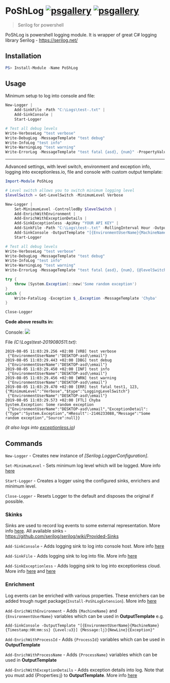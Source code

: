 # PoShLog [![psgallery](https://img.shields.io/powershellgallery/v/poshlog.svg)](https://www.powershellgallery.com/packages/PoShLog/) [![psgallery](https://img.shields.io/powershellgallery/dt/poshlog.svg)](https://www.powershellgallery.com/packages/PoShLog/)

>Serilog for powershell

PoShLog is powershell logging module. It is wrapper of great C# logging library Serilog - https://serilog.net/

## Installation

```ps1
PS> Install-Module -Name PoShLog
```

## Usage

Minimum setup to log into console and file:

```ps1
New-Logger |
	Add-SinkFile -Path "C:\Logs\test-.txt" |
	Add-SinkConsole | 
	Start-Logger

# Test all debug levels
Write-VerboseLog "test verbose"
Write-DebugLog -MessageTemplate "test debug"
Write-InfoLog "test info"
Write-WarningLog "test warning"
Write-ErrorLog -MessageTemplate "test fatal {asd}, {num}" -PropertyValues "test1", 123
```
___
Advanced settings, with level switch, environment and exception info, logging into exceptionless.io, file and console with custom output template:

```ps1
Import-Module PoShLog

# Level switch allows you to switch minimum logging level
$levelSwitch = Get-LevelSwitch -MinimumLevel Verbose

New-Logger |
	Set-MinimumLevel -ControlledBy $levelSwitch |
	Add-EnrichWithEnvironment |
	Add-EnrichWithExceptionDetails |
	Add-SinkExceptionless -ApiKey "YOUR API KEY" |
	Add-SinkFile -Path "C:\Logs\test-.txt" -RollingInterval Hour -OutputTemplate '{Timestamp:yyyy-MM-dd HH:mm:ss.fff zzz} [{Level:u3}] {Message:lj}{NewLine}{Exception} {Properties:j}{NewLine}' |
	Add-SinkConsole -OutputTemplate "[{EnvironmentUserName}{MachineName} {Timestamp:HH:mm:ss} {Level:u3}] {Message:lj}{NewLine}{Exception}" -RestrictedToMinimumLevel Verbose | 
	Start-Logger

# Test all debug levels
Write-VerboseLog "test verbose"
Write-DebugLog -MessageTemplate "test debug"
Write-InfoLog "test info"
Write-WarningLog "test warning"
Write-ErrorLog -MessageTemplate "test fatal {asd}, {num}, {@levelSwitch}" -PropertyValues "test1", 123, $levelSwitch

try {
	throw [System.Exception]::new('Some random exception')
}
catch {
	Write-FatalLog -Exception $_.Exception -MessageTemplate 'Chyba'
}

Close-Logger
```

**Code above results in:**

Console:
<img src="https://github.com/TomasBouda/PoShLog/blob/master/images/PoShLog_example.png">

File *(C:\Logs\test-2019080511.txt)*:
```log
2019-08-05 11:03:29.256 +02:00 [VRB] test verbose
 {"EnvironmentUserName":"DESKTOP-asd\\email"}
2019-08-05 11:03:29.443 +02:00 [DBG] test debug
 {"EnvironmentUserName":"DESKTOP-asd\\email"}
2019-08-05 11:03:29.450 +02:00 [INF] test info
 {"EnvironmentUserName":"DESKTOP-asd\\email"}
2019-08-05 11:03:29.456 +02:00 [WRN] test warning
 {"EnvironmentUserName":"DESKTOP-asd\\email"}
2019-08-05 11:03:29.470 +02:00 [ERR] test fatal test1, 123, {"MinimumLevel":"Verbose","$type":"LoggingLevelSwitch"}
 {"EnvironmentUserName":"DESKTOP-asd\\email"}
2019-08-05 11:03:29.573 +02:00 [FTL] Chyba
System.Exception: Some random exception
 {"EnvironmentUserName":"DESKTOP-asd\\email","ExceptionDetail":{"Type":"System.Exception","HResult":-2146233088,"Message":"Some random exception","Source":null}}
 ```
*(it also logs into [exceptionless.io](https://be.exceptionless.io))*

## Commands

`New-Logger` - Creates new instance of *[Serilog.LoggerConfiguration]*.

`Set-MinimumLevel` - Sets minimum log level which will be logged. More info [here](https://github.com/serilog/serilog/wiki/Writing-Log-Events)

`Start-Logger` - Creates a logger using the configured sinks, enrichers and minimum level.

`Close-Logger` - Resets Logger to the default and disposes the original if possible.

### Skinks

Sinks are used to record log events to some external representation. More info [here](https://github.com/serilog/serilog/wiki/Configuration-Basics). All available sinks - https://github.com/serilog/serilog/wiki/Provided-Sinks

`Add-SinkConsole` - Adds logging sink to log into console host. More info [here](https://github.com/serilog/serilog-sinks-console)

`Add-SinkFile` - Adds logging sink to log into file. More info [here](https://github.com/serilog/serilog-sinks-file)

`Add-SinkExceptionless` - Adds logging sink to log into exceptionless cloud. More info [here](https://github.com/serilog/serilog-sinks-exceptionless) and [here](https://exceptionless.com/)

### Enrichment

Log events can be enriched with various properties. These enrichers can be added trough nuget package(`Install-PoShLogExtension`). More info [here](https://github.com/serilog/serilog/wiki/Enrichment)

`Add-EnrichWithEnvironment` - Adds `{MachineName}` and `{EnvironmentUserName}` variables which can be used in **OutputTemplate** 
e.g. 
```
Add-SinkConsole -OutputTemplate "[{EnvironmentUserName}{MachineName} {Timestamp:HH:mm:ss} {Level:u3}] {Message:lj}{NewLine}{Exception}"
```

`Add-EnrichWithProcessId` - Adds `{ProcessId}` variables which can be used in **OutputTemplate**

`Add-EnrichWithProcessName` - Adds `{ProcessName}` variables which can be used in **OutputTemplate**

`Add-EnrichWithExceptionDetails` - Adds exception details into log. Note that you must add {Properties:j} to **OutputTemplate**. More info [here](https://github.com/RehanSaeed/Serilog.Exceptions)
